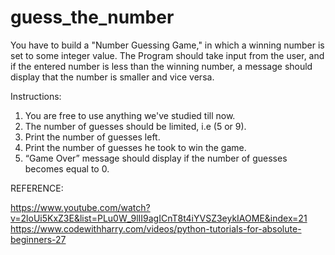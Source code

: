 # guess_the_number
You have to build a "Number Guessing Game," in which a winning number is set to some integer value. 
The Program should take input from the user, and if the entered number is less than the winning number, a message should display that the number is smaller and vice versa.

Instructions:

1. You are free to use anything we've studied till now.
2. The number of guesses should be limited, i.e (5 or 9).
3. Print the number of guesses left.
4. Print the number of guesses he took to win the game.
5. “Game Over” message should display if the number of guesses becomes equal to 0.

REFERENCE:

https://www.youtube.com/watch?v=2loUi5KxZ3E&list=PLu0W_9lII9agICnT8t4iYVSZ3eykIAOME&index=21
https://www.codewithharry.com/videos/python-tutorials-for-absolute-beginners-27

